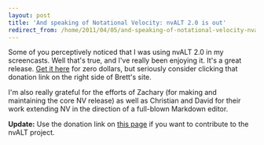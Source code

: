 ```yaml
---
layout: post
title: 'And speaking of Notational Velocity: nvALT 2.0 is out'
redirect_from: /home/2011/04/05/and-speaking-of-notational-velocity-nvalt-2-0-is-out/index.html
---
```

<p>Some of you perceptively noticed that I was using nvALT 2.0 in my screencasts. Well that's true, and I've really been enjoying it. It's a great release.
<a href="http://brettterpstra.com/nvalt-2-0-its-here/">Get it here</a> for zero dollars, but seriously consider clicking that donation link on the right side of Brett's site.</p>
<p>I'm also really grateful for the efforts of Zachary (for making and maintaining the core NV release) as well as Christian and David for their work extending NV in the direction of a full-blown Markdown editor.</p>
<p><strong>Update:</strong> Use the donation link on <a href="http://brettterpstra.com/project/nvalt/">this page</a> if you want to contribute to the nvALT project.</p>
